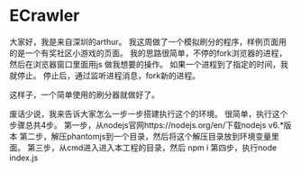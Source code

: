 # ECrawler
大家好，我是来自深圳的arthur。
我这周做了一个模拟刷分的程序，样例页面用的是一个有奖社区小游戏的页面。
我的思路很简单，不停的fork浏览器的进程，然后在浏览器窗口里面用js
做我想要的操作。
如果一个进程到了指定的时间，我就停止。
停止后，通过监听进程消息，fork新的进程。

这样子，一个简单使用的刷分器就做好了。

废话少说，我来告诉大家怎么一步一步搭建执行这个的环境。
很简单，执行这个步骤总共4步。
第一步，从nodejs官网https://nodejs.org/en/下载nodejs v6.*版本
第二步，解压phantomjs到一个目录，然后将这个解压目录放到环境变量里面。
第三步，从cmd进入进入本工程的目录，然后 npm i
第四步，执行node index.js
